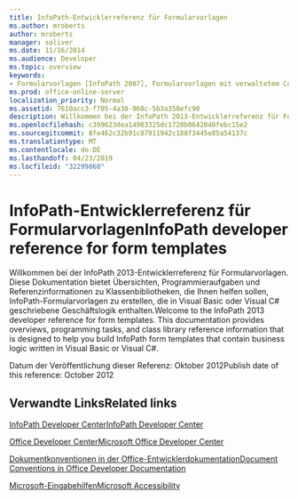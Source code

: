 ```yaml
---
title: InfoPath-Entwicklerreferenz für Formularvorlagen
ms.author: mroberts
author: mroberts
manager: soliver
ms.date: 11/16/2014
ms.audience: Developer
ms.topic: overview
keywords:
- Formularvorlagen [InfoPath 2007], Formularvorlagen mit verwaltetem Code [InfoPath 2007], Referenz [InfoPath 2007], verwalteter Code [InfoPath 2007], InfoPath 2007, Referenz
ms.prod: office-online-server
localization_priority: Normal
ms.assetid: 7610acc3-f705-4a38-968c-5b3a358efc90
description: Willkommen bei der InfoPath 2013-Entwicklerreferenz für Formularvorlagen. Diese Dokumentation bietet Übersichten, Programmieraufgaben und Referenzinformationen zu Klassenbibliotheken, die Ihnen helfen sollen, InfoPath-Formularvorlagen zu erstellen, die in Visual Basic oder Visual C# geschriebene Geschäftslogik enthalten.
ms.openlocfilehash: c399623dea14903325dc1720b0642040febc15e2
ms.sourcegitcommit: 8fe462c32b91c87911942c188f3445e85a54137c
ms.translationtype: MT
ms.contentlocale: de-DE
ms.lasthandoff: 04/23/2019
ms.locfileid: "32299860"
---
```

# <a name="infopath-developer-reference-for-form-templates"></a><span data-ttu-id="e60f0-105">InfoPath-Entwicklerreferenz für Formularvorlagen</span><span class="sxs-lookup"><span data-stu-id="e60f0-105">InfoPath developer reference for form templates</span></span>

<span data-ttu-id="e60f0-p102">Willkommen bei der InfoPath 2013-Entwicklerreferenz für Formularvorlagen. Diese Dokumentation bietet Übersichten, Programmieraufgaben und Referenzinformationen zu Klassenbibliotheken, die Ihnen helfen sollen, InfoPath-Formularvorlagen zu erstellen, die in Visual Basic oder Visual C# geschriebene Geschäftslogik enthalten.</span><span class="sxs-lookup"><span data-stu-id="e60f0-p102">Welcome to the InfoPath 2013 developer reference for form templates. This documentation provides overviews, programming tasks, and class library reference information that is designed to help you build InfoPath form templates that contain business logic written in Visual Basic or Visual C#.</span></span>
  
<span data-ttu-id="e60f0-108">Datum der Veröffentlichung dieser Referenz: Oktober 2012</span><span class="sxs-lookup"><span data-stu-id="e60f0-108">Publish date of this reference: October 2012</span></span>
  
## <a name="related-links"></a><span data-ttu-id="e60f0-109">Verwandte Links</span><span class="sxs-lookup"><span data-stu-id="e60f0-109">Related links</span></span>

[<span data-ttu-id="e60f0-110">InfoPath Developer Center</span><span class="sxs-lookup"><span data-stu-id="e60f0-110">InfoPath Developer Center</span></span>](https://msdn.microsoft.com/office/aa905434.aspx)
  
[<span data-ttu-id="e60f0-111">Office Developer Center</span><span class="sxs-lookup"><span data-stu-id="e60f0-111">Microsoft Office Developer Center</span></span>](https://msdn.microsoft.com/office/default.aspx)
  
[<span data-ttu-id="e60f0-112">Dokumentkonventionen in der Office-Entwicklerdokumentation</span><span class="sxs-lookup"><span data-stu-id="e60f0-112">Document Conventions in Office Developer Documentation</span></span>](https://msdn.microsoft.com/office/aa905365.aspx)
  
[<span data-ttu-id="e60f0-113">Microsoft-Eingabehilfen</span><span class="sxs-lookup"><span data-stu-id="e60f0-113">Microsoft Accessibility</span></span>](https://www.microsoft.com/ENABLE/)

  

